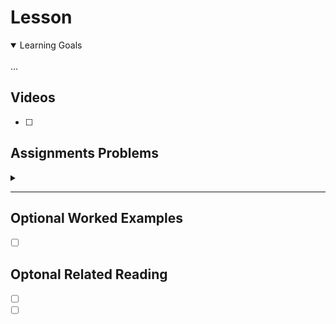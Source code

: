 # Lesson

<details open>
<summary>Learning Goals</summary>
<br />
...
</details>

 ## Videos

- [ ]

## Assignments Problems

<details>
<summary></summary>
<details open>
<summary>Description</summary>

<br />
<img width="600px" src="" />
<br />

</details>
<details>
<summary>Code</summary>

``
```python

```

``
```yaml

```

</details>
</details>
<hr />

## Optional Worked Examples

- [ ] []()

 ## Optonal Related Reading

- [ ] []()
- [ ] []()
